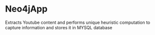 Neo4jApp
========

Extracts Youtube content and performs unique heuristic computation to capture information and stores it in MYSQL database
